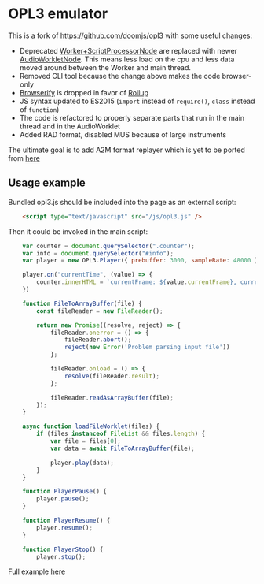 # OPL3 emulator

This is a fork of https://github.com/doomjs/opl3 with some useful changes:

* Deprecated [Worker+ScriptProcessorNode](https://developer.mozilla.org/en-US/docs/Web/API/ScriptProcessorNode) are replaced with newer [AudioWorkletNode](https://developer.mozilla.org/en-US/docs/Web/API/AudioWorkletNode). This means less load on the cpu and less data moved around between the Worker and main thread.
* Removed CLI tool because the change above makes the code browser-only
* [Browserify](https://browserify.org/) is dropped in favor of [Rollup](https://rollupjs.org/)
* JS syntax updated to ES2015 (`import` instead of `require()`, `class` instead of `function`)
* The code is refactored to properly separate parts that run in the main thread and in the AudioWorklet
* Added RAD format, disabled MUS because of large instruments

The ultimate goal is to add A2M format replayer which is yet to be ported from [here](https://github.com/dmitrysmagin/a2t_play)

## Usage example

Bundled opl3.js should be included into the page as an external script:
```html
    <script type="text/javascript" src="/js/opl3.js" />
```

Then it could be invoked in the main script:
```js
    var counter = document.querySelector(".counter");
    var info = document.querySelector("#info");
    var player = new OPL3.Player({ prebuffer: 3000, sampleRate: 48000 });

    player.on("currentTime", (value) => {
        counter.innerHTML = `currentFrame: ${value.currentFrame}, currentTime: ${value.currentTime.toFixed(2)} s`;
    })

    function FileToArrayBuffer(file) {
        const fileReader = new FileReader();

        return new Promise((resolve, reject) => {
            fileReader.onerror = () => {
                fileReader.abort();
                reject(new Error('Problem parsing input file'))
            };

            fileReader.onload = () => {
                resolve(fileReader.result);
            };

            fileReader.readAsArrayBuffer(file);
        });
    }

    async function loadFileWorklet(files) {
        if (files instanceof FileList && files.length) {
            var file = files[0];
            var data = await FileToArrayBuffer(file);

            player.play(data);
        }
    }

    function PlayerPause() {
        player.pause();
    }

    function PlayerResume() {
        player.resume();
    }

    function PlayerStop() {
        player.stop();
```

Full example [here](https://github.com/dmitrysmagin/opl3/example/webaudio.html)
